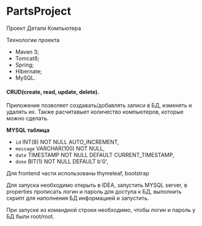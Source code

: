 # PartsProject
Проект Детали Компьютера

Технологии проекта
* Maven 3;
* Tomcat8;
* Spring;
* Hibernate;
* MySQL. 

#### CRUD(create, read, update, delete).

Приложение позволяет создавать/добавлять записи в БД, изменять и удалять их. 
Также расчитавыет количество компьютеров, которые можно сделать.

**MYSQL таблица**

* `id` INT(8) NOT NULL AUTO_INCREMENT,
* `message` VARCHAR(100) NOT NULL,
* `date` TIMESTAMP NOT NULL DEFAULT CURRENT_TIMESTAMP,
* `done` BIT(1) NOT NULL DEFAULT b'0',

Для frontend части использованы thymeleaf, bootstrap

Для запуска необходимо открыть в IDEA, запустить MYSQL server, в properties прописать логин и пароль для доступа к БД, выполнить скрипт для наполнения БД информацией и запустить.

При запуске из командной строки необходимо, чтобы логин и пароль у БД были root/root.



